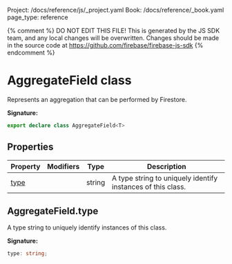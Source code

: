 Project: /docs/reference/js/_project.yaml
Book: /docs/reference/_book.yaml
page_type: reference

{% comment %}
DO NOT EDIT THIS FILE!
This is generated by the JS SDK team, and any local changes will be
overwritten. Changes should be made in the source code at
https://github.com/firebase/firebase-js-sdk
{% endcomment %}

# AggregateField class
Represents an aggregation that can be performed by Firestore.

<b>Signature:</b>

```typescript
export declare class AggregateField<T> 
```

## Properties

|  Property | Modifiers | Type | Description |
|  --- | --- | --- | --- |
|  [type](./firestore_.aggregatefield.md#aggregatefieldtype) |  | string | A type string to uniquely identify instances of this class. |

## AggregateField.type

A type string to uniquely identify instances of this class.

<b>Signature:</b>

```typescript
type: string;
```
